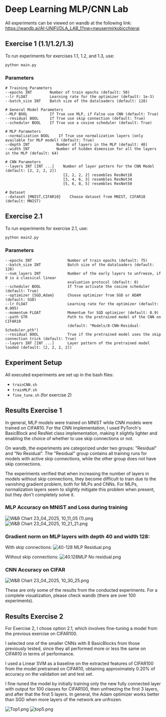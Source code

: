 # Deep Learning MLP/CNN Lab

All experiments can be viewed on wandb at the following link:
https://wandb.ai/AI-UNIFI/DLA_LAB_1?nw=nwusermirkobicchierai

## Exercise 1 (1.1/1.2/1.3)

To run experiments for exercises 1.1, 1.2, and 1.3, use:

```bash
python main.py
```

### Parameters

```
# Training Parameters
--epochs INT        Number of train epochs (default: 50)
--lr FLOAT          Learning rate for the optimizer (default: 1e-3)
--batch_size INT    Batch size of the dataloaders (default: 128)

# General Model Parameters
--MLP BOOL          If True use MLP, if False use CNN (default: True)
--residual BOOL     If True use skip connection (default: True)
--scheduler BOOL    If True use a cosine scheduler (default: True)

# MLP Parameters
--normalization BOOL    If True use normalization layers (only available for MLP model) (default: True)
--depth INT            Number of layers in the MLP (default: 40)
--width INT            Number of hidden dimension for all the layers in the MLP (default: 64)

# CNN Parameters
--layers INT [INT ...]    Number of layer pattern for the CNN Model (default: [2, 2, 2, 2])
                          [2, 2, 2, 2] resembles ResNet18
                          [3, 4, 6, 3] resembles ResNet34
                          [5, 6, 8, 5] resembles ResNet50

# Dataset
--dataset {MNIST,CIFAR10}    Choose dataset from MNIST, CIFAR10 (default: MNIST)
```

## Exercise 2.1

To run experiments for exercise 2.1, use:

```bash
python main2.py
```

### Parameters

```
--epochs INT                Number of train epochs (default: 75)
--batch_size INT            Batch size of the dataloaders (default: 128)
--num_layers INT            Number of the early layers to unfreeze, if 0 is a classical linear 
                            evaluation protocol (default: 0)
--scheduler BOOL            If True activate the cosine scheduler (default: True)
--optimizer {SGD,Adam}      Choose optimizer from SGD or ADAM (default: SGD)
--lr FLOAT                  Learning rate for the optimizer (default: 0.005)
--momentum FLOAT            Momentum for SGD optimizer (default: 0.9)
--path STR                  Path to the pretrained model of the CNN on CIFAR10 
                            (default: "Models/8-CNN-Residual-Scheduler.pth")
--residual BOOL             True if the pretrained model uses the skip connection trick (default: True)
--layers INT [INT ...]      Layer pattern of the pretrained model loaded (default: [2, 2, 2, 2])
```

## Experiment Setup

All executed experiments are set up in the bash files:
- `trainCNN.sh` 
- `trainMLP.sh`
- `fine_tune.sh` (for exercise 2)

## Results Exercise 1

In general, MLP models were trained on MNIST while CNN models were trained on CIFAR10. For the CNN implementation, I used PyTorch's BasicBlock and ResNet class implementation, making it slightly lighter and enabling the choice of whether to use skip connections or not.

On wandb, the experiments are categorized under two groups: "Residual" and "No Residual". The "Residual" group contains all training runs for models with active skip connections, while the other group does not have skip connections.

The experiments verified that when increasing the number of layers in models without skip connections, they become difficult to train due to the vanishing gradient problem, both for MLPs and CNNs. For MLPs, normalization layers seem to slightly mitigate this problem when present, but they don't completely solve it.

### MLP Accuracy on MNIST and Loss during training
![W&B Chart 23_04_2025, 10_11_05 (1).png](img/W%26B%20Chart%2023_04_2025%2C%2010_11_05%20%281%29.png)
![W&B Chart 23_04_2025, 10_21_21.png](img/W%26B%20Chart%2023_04_2025%2C%2010_21_21.png)

### Gradient norm on MLP layers with depth 40 and width 128:

With skip connections:
![40-128 MLP Residual.png](img/40-128%20MLP%20Residual.png)

Without skip connections:
![40.128MLP No residual.png](img/40.128MLP%20No%20residual.png)

### CNN Accuracy on CIFAR
![W&B Chart 23_04_2025, 10_30_25.png](img/W%26B%20Chart%2023_04_2025%2C%2010_30_25.png)

These are only some of the results from the conducted experiments. For a complete visualization, please check wandb (there are over 100 experiments).

## Results Exercise 2

For Exercise 2, I chose option 2.1, which involves fine-tuning a model from the previous exercise on CIFAR100.

I selected one of the smaller CNNs with 8 BasicBlocks from those previously tested, since they all performed more or less the same on CIFAR10 in terms of performance.

I used a Linear SVM as a baseline on the extracted features of CIFAR100 from the model pretrained on CIFAR10, obtaining approximately 0.20% of accuracy on the validation set and test set.

I fine-tuned the model by initially training only the new fully connected layer with output for 100 classes for CIFAR100, then unfreezing the first 3 layers, and after that the first 5 layers. In general, the Adam optimizer works better than SGD when more layers of the network are unfrozen.

![Top1.png](img/Top1.png)
![top5.png](img/top5.png)
